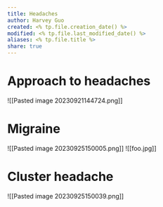 ```yaml
---
title: Headaches
author: Harvey Guo
created: <% tp.file.creation_date() %>
modified: <% tp.file.last_modified_date() %>
aliases: <% tp.file.title %>
share: true
---
```

# Approach to headaches
![[Pasted image 20230921144724.png]]
# Migraine
![[Pasted image 20230925150005.png]]
![[foo.jpg]]
# Cluster headache
![[Pasted image 20230925150039.png]]